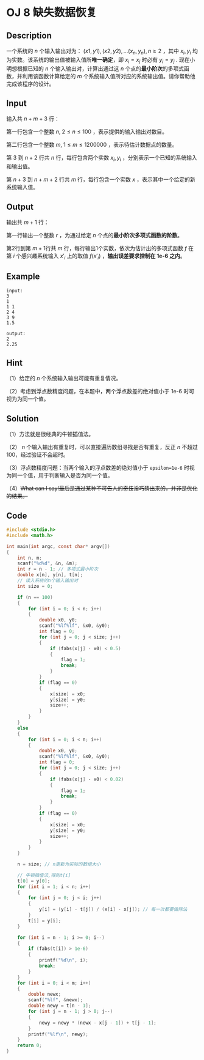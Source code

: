 # OJ 8 缺失数据恢复

## Description

一个系统的 $n$ 个输入输出对为： $(x1, y1), (x2, y2), ... (x_n, y_n), n\geqslant 2$ ，其中 $x_i, y_i$ 均为实数。该系统的输出值被输入值所**唯一确定**，即 $x_i=x_j$ 时必有 $y_i=y_j$ . 现在小明想根据已知的 $n$ 个输入输出对，计算出通过这 $n$ 个点的**最小阶次**的多项式函数，并利用该函数计算给定的 $m$ 个系统输入值所对应的系统输出值。请你帮助他完成该程序的设计。

## Input

输入共 $n+m+3$ 行：

第一行包含一个整数 $n,\;2 \leqslant n \leqslant 100$ ，表示提供的输入输出对数目。

第二行包含一个整数 $m,\;1 \leqslant m \leqslant 1200000$ ，表示待估计数据点的数量。

第 3 到 $n+2$ 行共 $n$ 行，每行包含两个实数 $x_i, y_i$ ，分别表示一个已知的系统输入和输出值。

第 $n+3$ 到 $n+m+2$ 行共 $m$ 行，每行包含一个实数 $x$ ，表示其中一个给定的新系统输入值。

## Output

输出共 $m+1$ 行：

第一行输出一个整数 $r$ ，为通过给定 $n$ 个点的**最小阶次多项式函数的阶数**。

第2行到第 $m+1$行共 $m$ 行，每行输出1个实数，依次为估计出的多项式函数 $f$ 在第 $i$ 个感兴趣系统输入 $x'_i$ 上的取值 $f(x'_i)$ ，**输出误差要求控制在 1e-6 之内**。

## Example

```text
input:
3
1
1 1
2 4
3 9
1.5

output:
2
2.25
```

## Hint

（1）给定的 $n$ 个系统输入输出可能有重复情况。

（2）考虑到浮点数精度问题，在本题中，两个浮点数差的绝对值小于 1e-6 时可视为为同一个值。

## Solution

（1）方法就是很经典的牛顿插值法。

（2） $n$ 个输入输出有重复时，可以直接遍历数组寻找是否有重复，反正 $n$ 不超过100，经过验证不会超时。

（3）浮点数精度问题：当两个输入的浮点数差的绝对值小于 `epsilon=1e-6` 时视为同一个值，用于判断输入是否为同一个值。

（4）~~What can I say!最后是通过某种不可告人的奇技淫巧猜出来的，并非是优化的结果。~~

## Code

```c
#include <stdio.h>
#include <math.h>

int main(int argc, const char* argv[])
{
    int n, m;
    scanf("%d%d", &n, &m);
    int r = n - 1; // 多项式最小阶次
    double x[n], y[n], t[n];
    // 读入系统的n个输入输出对
    int size = 0;

    if (n == 100)
    {
        for (int i = 0; i < n; i++)
        {
            double x0, y0;
            scanf("%lf%lf", &x0, &y0);
            int flag = 0;
            for (int j = 0; j < size; j++)
            {
                if (fabs(x[j] - x0) < 0.5)
                {
                    flag = 1;
                    break;
                }
            }
            if (flag == 0)
            {
                x[size] = x0;
                y[size] = y0;
                size++;
            }
        }
    }
    else
    {
        for (int i = 0; i < n; i++)
        {
            double x0, y0;
            scanf("%lf%lf", &x0, &y0);
            int flag = 0;
            for (int j = 0; j < size; j++)
            {
                if (fabs(x[j] - x0) < 0.02)
                {
                    flag = 1;
                    break;
                }
            }
            if (flag == 0)
            {
                x[size] = x0;
                y[size] = y0;
                size++;
            }
        }
    }

    n = size; // n更新为实际的数组大小

    // 牛顿插值法,得到t[i]
    t[0] = y[0];
    for (int i = 1; i < n; i++)
    {
        for (int j = 0; j < i; j++)
        {
            y[i] = (y[i] - t[j]) / (x[i] - x[j]); // 每一次都要做除法
        }
        t[i] = y[i];
    }

    for (int i = n - 1; i >= 0; i--)
    {
        if (fabs(t[i]) > 1e-6)
        {
            printf("%d\n", i);
            break;
        }
    }
    for (int i = 0; i < m; i++)
    {
        double newx;
        scanf("%lf", &newx);
        double newy = t[n - 1];
        for (int j = n - 1; j > 0; j--)
        {
            newy = newy * (newx - x[j - 1]) + t[j - 1];
        }
        printf("%lf\n", newy);
    }
    return 0;
}
```

